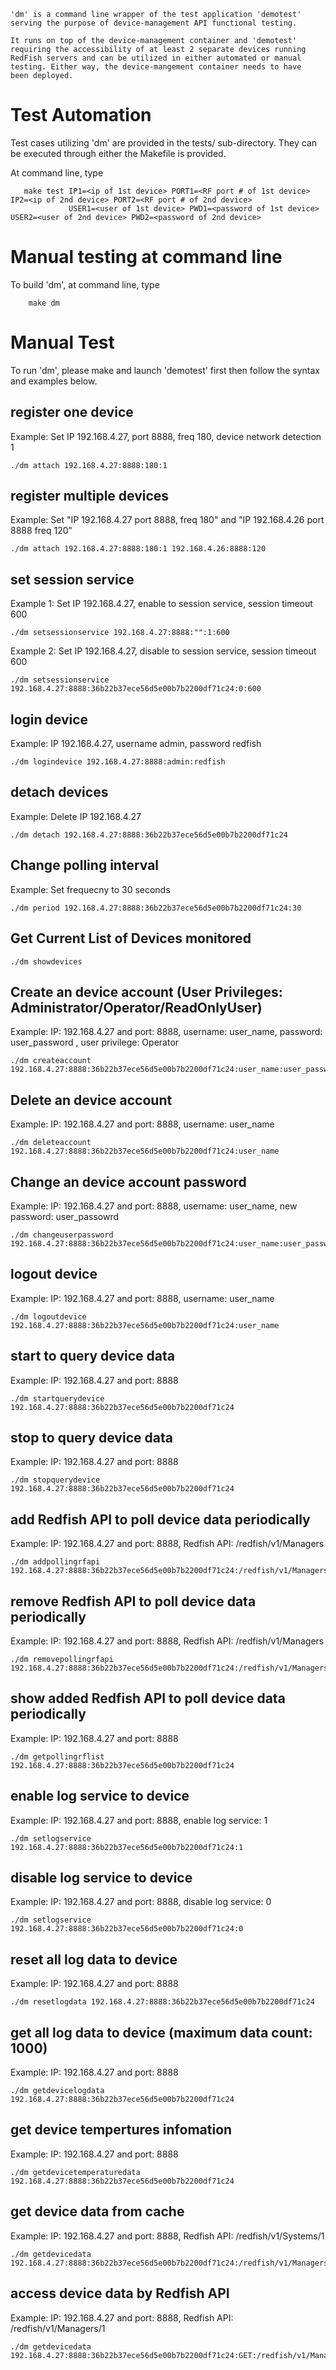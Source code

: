 <!--
Edgecore DeviceManager
Copyright 2020-2021 Edgecore Networks, Inc.

Licensed to the Apache Software Foundation (ASF) under one
or more contributor license agreements. See the NOTICE file
distributed with this work for additional information
regarding copyright ownership. The ASF licenses this file
to you under the Apache License, Version 2.0 (the
"License"); you may not use this file except in compliance
with the License. You may obtain a copy of the License at

http://www.apache.org/licenses/LICENSE-2.0

Unless required by applicable law or agreed to in writing,
software distributed under the License is distributed on an
"AS IS" BASIS, WITHOUT WARRANTIES OR CONDITIONS OF ANY
KIND, either express or implied. See the License for the
specific language governing permissions and limitations
under the License.
-->

```text
'dm' is a command line wrapper of the test application 'demotest' serving the purpose of device-management API functional testing.

It runs on top of the device-management container and 'demotest' requiring the accessibility of at least 2 separate devices running
RedFish servers and can be utilized in either automated or manual testing. Either way, the device-mangement container needs to have
been deployed.
```

# Test Automation
   Test cases utilizing 'dm' are provided in the tests/ sub-directory. They can be executed through either the Makefile is provided.

   At command line, type
```shell
   make test IP1=<ip of 1st device> PORT1=<RF port # of 1st device> IP2=<ip of 2nd device> PORT2=<RF port # of 2nd device>
             USER1=<user of 1st device> PWD1=<password of 1st device> USER2=<user of 2nd device> PWD2=<password of 2nd device>
```

# Manual testing at command line
   To build 'dm', at command line, type
```shell
	make dm
```

# Manual Test
  To run 'dm', please make and launch 'demotest' first then follow the syntax and examples below.

## register one device
Example: Set IP 192.168.4.27, port 8888, freq 180, device network detection 1
```shell
./dm attach 192.168.4.27:8888:180:1
```

## register multiple devices
Example: Set "IP 192.168.4.27 port 8888, freq 180" and
             "IP 192.168.4.26 port 8888 freq 120"
```shell
./dm attach 192.168.4.27:8888:180:1 192.168.4.26:8888:120
```

## set session service
Example 1: Set IP 192.168.4.27, enable to session service, session timeout 600
```shell
./dm setsessionservice 192.168.4.27:8888:"":1:600
```
Example 2: Set IP 192.168.4.27, disable to session service, session timeout 600
```shell
./dm setsessionservice 192.168.4.27:8888:36b22b37ece56d5e00b7b2200df71c24:0:600
```

## login device
Example: IP 192.168.4.27, username admin, password redfish
```shell
./dm logindevice 192.168.4.27:8888:admin:redfish
```

## detach devices
Example: Delete IP 192.168.4.27
```shell
./dm detach 192.168.4.27:8888:36b22b37ece56d5e00b7b2200df71c24
```

## Change polling interval
Example:
Set frequecny to 30 seconds
```shell
./dm period 192.168.4.27:8888:36b22b37ece56d5e00b7b2200df71c24:30
```

## Get Current List of Devices monitored
```shell
./dm showdevices
```

## Create an device account (User Privileges: Administrator/Operator/ReadOnlyUser)
Example: IP: 192.168.4.27 and port: 8888, username: user_name, password: user_password , user privilege: Operator
```shell
./dm createaccount 192.168.4.27:8888:36b22b37ece56d5e00b7b2200df71c24:user_name:user_password:Operator
```

## Delete an device account
Example: IP: 192.168.4.27 and port: 8888, username: user_name
```shell
./dm deleteaccount 192.168.4.27:8888:36b22b37ece56d5e00b7b2200df71c24:user_name
```

## Change an device account password
Example: IP: 192.168.4.27 and port: 8888, username: user_name, new password: user_passowrd
```shell
./dm changeuserpassword 192.168.4.27:8888:36b22b37ece56d5e00b7b2200df71c24:user_name:user_password
```

## logout device
Example: IP: 192.168.4.27 and port: 8888, username: user_name
```shell
./dm logoutdevice 192.168.4.27:8888:36b22b37ece56d5e00b7b2200df71c24:user_name
```

## start to query device data
Example: IP: 192.168.4.27 and port: 8888
```shell
./dm startquerydevice 192.168.4.27:8888:36b22b37ece56d5e00b7b2200df71c24
```

## stop to query device data
Example: IP: 192.168.4.27 and port: 8888
```shell
./dm stopquerydevice 192.168.4.27:8888:36b22b37ece56d5e00b7b2200df71c24
```

## add Redfish API to poll device data periodically
Example: IP: 192.168.4.27 and port: 8888, Redfish API: /redfish/v1/Managers
```shell
./dm addpollingrfapi 192.168.4.27:8888:36b22b37ece56d5e00b7b2200df71c24:/redfish/v1/Managers
```

## remove Redfish API to poll device data periodically
Example: IP: 192.168.4.27 and port: 8888, Redfish API: /redfish/v1/Managers
```shell
./dm removepollingrfapi 192.168.4.27:8888:36b22b37ece56d5e00b7b2200df71c24:/redfish/v1/Managers
```

## show added Redfish API to poll device data periodically
Example: IP: 192.168.4.27 and port: 8888
```shell
./dm getpollingrflist 192.168.4.27:8888:36b22b37ece56d5e00b7b2200df71c24
```

## enable log service to device
Example: IP: 192.168.4.27 and port: 8888, enable log service: 1
```shell
./dm setlogservice 192.168.4.27:8888:36b22b37ece56d5e00b7b2200df71c24:1
```

## disable log service to device
Example: IP: 192.168.4.27 and port: 8888, disable log service: 0
```shell
./dm setlogservice 192.168.4.27:8888:36b22b37ece56d5e00b7b2200df71c24:0
```

## reset all log data to device
Example: IP: 192.168.4.27 and port: 8888
```shell
./dm resetlogdata 192.168.4.27:8888:36b22b37ece56d5e00b7b2200df71c24
```

## get all log data to device (maximum data count: 1000)
Example: IP: 192.168.4.27 and port: 8888
```shell
./dm getdevicelogdata 192.168.4.27:8888:36b22b37ece56d5e00b7b2200df71c24
```

## get device tempertures infomation
Example: IP: 192.168.4.27 and port: 8888
```shell
./dm getdevicetemperaturedata 192.168.4.27:8888:36b22b37ece56d5e00b7b2200df71c24
```

## get device data from cache
Example: IP: 192.168.4.27 and port: 8888, Redfish API: /redfish/v1/Systems/1
```shell
./dm getdevicedata 192.168.4.27:8888:36b22b37ece56d5e00b7b2200df71c24:/redfish/v1/Managers/1
```

## access device data by Redfish API
Example: IP: 192.168.4.27 and port: 8888, Redfish API: /redfish/v1/Managers/1
```shell
./dm getdevicedata 192.168.4.27:8888:36b22b37ece56d5e00b7b2200df71c24:GET:/redfish/v1/Managers/1:""
```

